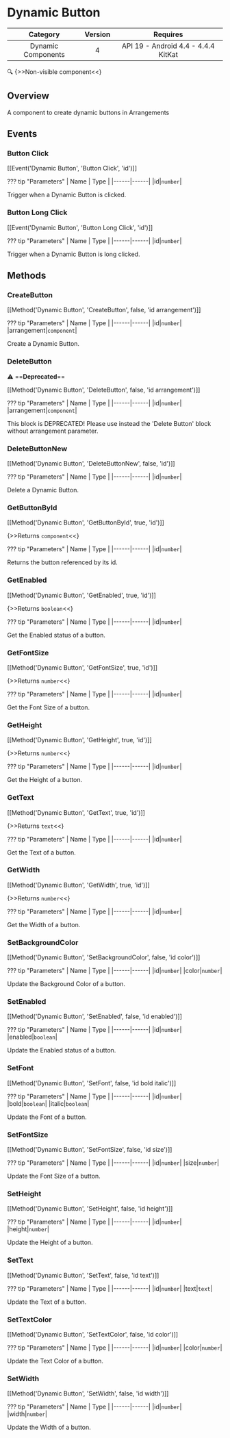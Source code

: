 # Dynamic Button

| Category | Version | Requires |
|:--------:|:-------:|:--------:|
|Dynamic Components|4|API 19 - Android 4.4 - 4.4.4 KitKat|

:mag: {>>Non-visible component<<}

## Overview

A component to create dynamic buttons in Arrangements

## Events

### Button Click

[[Event('Dynamic Button', 'Button Click', 'id')]]

??? tip "Parameters"
    | Name | Type |
    |------|------|
    |id|`number`|


Trigger when a Dynamic Button is clicked.

### Button Long Click

[[Event('Dynamic Button', 'Button Long Click', 'id')]]

??? tip "Parameters"
    | Name | Type |
    |------|------|
    |id|`number`|


Trigger when a Dynamic Button is long clicked.

## Methods

### CreateButton

[[Method('Dynamic Button', 'CreateButton', false, 'id arrangement')]]

??? tip "Parameters"
    | Name | Type |
    |------|------|
    |id|`number`|
    |arrangement|`component`|


Create a Dynamic Button.

### DeleteButton

:warning: ==**Deprecated**==

[[Method('Dynamic Button', 'DeleteButton', false, 'id arrangement')]]

??? tip "Parameters"
    | Name | Type |
    |------|------|
    |id|`number`|
    |arrangement|`component`|


This block is DEPRECATED! Please use instead the 'Delete Button' block without arrangement parameter.

### DeleteButtonNew

[[Method('Dynamic Button', 'DeleteButtonNew', false, 'id')]]

??? tip "Parameters"
    | Name | Type |
    |------|------|
    |id|`number`|


Delete a Dynamic Button.

### GetButtonById

[[Method('Dynamic Button', 'GetButtonById', true, 'id')]]

{>>Returns `component`<<}

??? tip "Parameters"
    | Name | Type |
    |------|------|
    |id|`number`|


Returns the button referenced by its id.

### GetEnabled

[[Method('Dynamic Button', 'GetEnabled', true, 'id')]]

{>>Returns `boolean`<<}

??? tip "Parameters"
    | Name | Type |
    |------|------|
    |id|`number`|


Get the Enabled status of a button.

### GetFontSize

[[Method('Dynamic Button', 'GetFontSize', true, 'id')]]

{>>Returns `number`<<}

??? tip "Parameters"
    | Name | Type |
    |------|------|
    |id|`number`|


Get the Font Size of a button.

### GetHeight

[[Method('Dynamic Button', 'GetHeight', true, 'id')]]

{>>Returns `number`<<}

??? tip "Parameters"
    | Name | Type |
    |------|------|
    |id|`number`|


Get the Height of a button.

### GetText

[[Method('Dynamic Button', 'GetText', true, 'id')]]

{>>Returns `text`<<}

??? tip "Parameters"
    | Name | Type |
    |------|------|
    |id|`number`|


Get the Text of a button.

### GetWidth

[[Method('Dynamic Button', 'GetWidth', true, 'id')]]

{>>Returns `number`<<}

??? tip "Parameters"
    | Name | Type |
    |------|------|
    |id|`number`|


Get the Width of a button.

### SetBackgroundColor

[[Method('Dynamic Button', 'SetBackgroundColor', false, 'id color')]]

??? tip "Parameters"
    | Name | Type |
    |------|------|
    |id|`number`|
    |color|`number`|


Update the Background Color of a button.

### SetEnabled

[[Method('Dynamic Button', 'SetEnabled', false, 'id enabled')]]

??? tip "Parameters"
    | Name | Type |
    |------|------|
    |id|`number`|
    |enabled|`boolean`|


Update the Enabled status of a button.

### SetFont

[[Method('Dynamic Button', 'SetFont', false, 'id bold italic')]]

??? tip "Parameters"
    | Name | Type |
    |------|------|
    |id|`number`|
    |bold|`boolean`|
    |italic|`boolean`|


Update the Font of a button.

### SetFontSize

[[Method('Dynamic Button', 'SetFontSize', false, 'id size')]]

??? tip "Parameters"
    | Name | Type |
    |------|------|
    |id|`number`|
    |size|`number`|


Update the Font Size of a button.

### SetHeight

[[Method('Dynamic Button', 'SetHeight', false, 'id height')]]

??? tip "Parameters"
    | Name | Type |
    |------|------|
    |id|`number`|
    |height|`number`|


Update the Height of a button.

### SetText

[[Method('Dynamic Button', 'SetText', false, 'id text')]]

??? tip "Parameters"
    | Name | Type |
    |------|------|
    |id|`number`|
    |text|`text`|


Update the Text of a button.

### SetTextColor

[[Method('Dynamic Button', 'SetTextColor', false, 'id color')]]

??? tip "Parameters"
    | Name | Type |
    |------|------|
    |id|`number`|
    |color|`number`|


Update the Text Color of a button.

### SetWidth

[[Method('Dynamic Button', 'SetWidth', false, 'id width')]]

??? tip "Parameters"
    | Name | Type |
    |------|------|
    |id|`number`|
    |width|`number`|


Update the Width of a button.